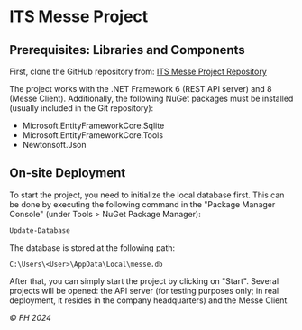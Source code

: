 # ITS Messe Project

## Prerequisites: Libraries and Components

First, clone the GitHub repository from: [ITS Messe Project Repository](https://github.com/fehart20/its-messe-project)

The project works with the .NET Framework 6 (REST API server) and 8 (Messe Client).
Additionally, the following NuGet packages must be installed (usually included in the Git repository):
- Microsoft.EntityFrameworkCore.Sqlite
- Microsoft.EntityFrameworkCore.Tools
- Newtonsoft.Json

## On-site Deployment

To start the project, you need to initialize the local database first. This can be done by executing the following command in the "Package Manager Console" (under Tools > NuGet Package Manager): 
```powershell
Update-Database
```

The database is stored at the following path:
```
C:\Users\<User>\AppData\Local\messe.db
```

After that, you can simply start the project by clicking on "Start". Several projects will be opened: the API server (for testing purposes only; in real deployment, it resides in the company headquarters) and the Messe Client.


*© FH 2024*
